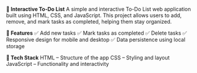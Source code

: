 **📝 Interactive To-Do List**
A simple and interactive To-Do List web application built using HTML, CSS, and JavaScript. This project allows users to add, remove, and mark tasks as completed, helping them stay organized.

**🚀 Features**
✅ Add new tasks
✅ Mark tasks as completed
✅ Delete tasks
✅ Responsive design for mobile and desktop
✅ Data persistence using local storage

**🎨 Tech Stack**
HTML – Structure of the app
CSS – Styling and layout
JavaScript – Functionality and interactivity
